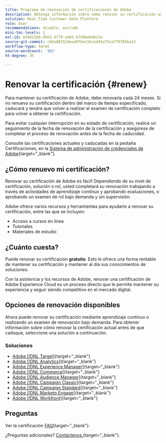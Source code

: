 ```yaml
---
title: Programa de renovación de certificaciones de Adobe
description: Obtenga información sobre cómo renovar su certificación antes de que caduque.
solution: Real-Time Customer Data Platform
role: User
recommendations: disable, exclude
mini-toc-levels: 1
exl-id: e54d11bb-d563-4779-ad42-b749be64611a
source-git-commit: cb5a60152dea20fbe116ce445a73ce779785ba13
workflow-type: tm+mt
source-wordcount: '362'
ht-degree: 3%

---
```


# Renovar la certificación {#renew}

Para mantener su certificación de Adobe, debe renovarla cada 24 meses. Si no renueva su certificación dentro del marco de tiempo especificado, caducará y tendrá que volver a realizar el examen de certificación completo para volver a obtener la certificación.

Para evitar cualquier interrupción en su estado de certificación, realice un seguimiento de la fecha de renovación de la certificación y asegúrese de completar el proceso de renovación antes de la fecha de caducidad.

Consulte las certificaciones actuales y caducadas en la pestaña Certificaciones, en la [Sistema de administración de credenciales de Adobe](https://www.certmetrics.com/adobe/candidate/cert_summary.aspx){target="_blank"}.

## ¿Cómo renuevo mi certificación?

Renovar su certificación de Adobe es fácil! Dependiendo de su nivel de certificación, solución o rol, usted completará su renovación trabajando a través de actividades de aprendizaje continuo y aprobando evaluaciones, o aprobando un examen de rol bajo demanda y sin supervisión.

Adobe ofrece varios recursos y herramientas para ayudarle a renovar su certificación, entre las que se incluyen:

* Acceso a cursos en línea
* Tutoriales
* Materiales de estudio

## ¿Cuánto cuesta?

Puede renovar su certificación **gratuito**. Esto le ofrece una forma rentable de mantener su certificación y mantener al día sus conocimientos de soluciones.

Con la asistencia y los recursos de Adobe, renovar una certificación de Adobe Experience Cloud es un proceso directo que le permite mantener su experiencia y seguir siendo competitivo en el mercado digital.

## Opciones de renovación disponibles

Ahora puede renovar su certificación mediante aprendizaje continuo o realizando un examen de renovación bajo demanda. Para obtener información sobre cómo renovar la certificación actual antes de que caduque, seleccione una solución a continuación.

### Soluciones

* [Adobe [!DNL Target]](https://experienceleague.adobe.com/docs/certification/certification/technical-certifications/at/at-renew.html){target="_blank"}
* [Adobe [!DNL Analytics]](https://experienceleague.adobe.com/docs/certification/certification/technical-certifications/aa/aa-renew.html){target="_blank"}
* [Adobe [!DNL Experience Manager]](https://experienceleague.adobe.com/docs/certification/certification/technical-certifications/aem/aem-renew.html){target="_blank"}
* [Adobe [!DNL Commerce]](https://experienceleague.adobe.com/docs/certification/certification/technical-certifications/ac/ac-renew.html){target="_blank"}
* [Adobe [!DNL Audience Manager]](https://experienceleague.adobe.com/docs/certification/certification/technical-certifications/aam/aam-renew.html){target="_blank"}
* [Adobe [!DNL Campaign Classic]](https://experienceleague.adobe.com/docs/certification/certification/technical-certifications/acc/acc-renew.html){target="_blank"}
* [Adobe [!DNL Campaign Standard]](https://experienceleague.adobe.com/docs/certification/certification/technical-certifications/acs/acs-renew.html){target="_blank"}
* [Adobe [!DNL Marketo Engage]](https://experienceleague.adobe.com/docs/certification/certification/technical-certifications/ame/ame-renew.html){target="_blank"}
* [Adobe [!DNL Workfront]](https://experienceleague.adobe.com/docs/certification/program/technical-certifications/aw/aw-renew.html){target="_blank"}

## Preguntas

Ver la certificación [FAQ](https://experienceleague.adobe.com/docs/certification/certification/faq.html){target="_blank"}.

¿Preguntas adicionales? [Contáctenos.](mailto:certif@adobe.com){target="_blank"}.
